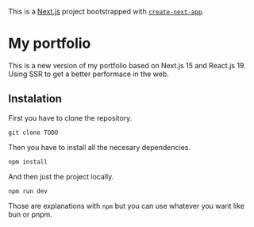 This is a [Next.js](https://nextjs.org) project bootstrapped with [`create-next-app`](https://nextjs.org/docs/app/api-reference/cli/create-next-app).

# My portfolio

This is a new version of my portfolio based on Next.js 15 and React.js 19. Using SSR to get a better performace in the web.

## Instalation

First you have to clone the repository.

`git clone TODO`

Then you have to install all the necesary dependencies.

`npm install`

And then just the project locally.

`npm run dev`

Those are explanations with `npm` but you can use whatever you want like bun or pnpm.
